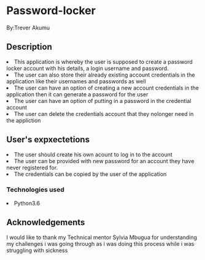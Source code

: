 <h1>Password-locker</h1>

<p>By:Trever Akumu</p>

<h2>Description</h2>
<li>This application is whereby the user is supposed to create a password locker account with his details, a login username and password.</li>
<li>The user can also store their already existing account credentials in the application like their usernames and  passwords as well</li>
<li>The user can have an option of creating a new account credentials in the application then it can generate a password for the user</li>
<li>The user can have an option of putting in a password in the credential account</li>
<li>The user can delete the credentials account that they nolonger need in the appliction</li>

<h2>User's expxectetions</h2>
<li>The user should create his own acount to log in to the account</li>
<li>The user can be provided with new password for an account they have never registered for. </li>
<li>The credentials can be copied by the user of the application</li>

<h3>Technologies used</h3>
<li>Python3.6</li>

<h2>Acknowledgements</h2>
<p>I would like to thank my Technical mentor Sylvia Mbugua for understanding my challenges i was going through as i was doing this process while i was struggling with sickness</p>